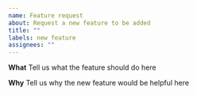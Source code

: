 ```yaml
---
name: Feature request
about: Request a new feature to be added
title: ""
labels: new feature
assignees: ""
---
```


**What**
Tell us what the feature should do here

**Why**
Tell us why the new feature would be helpful here
